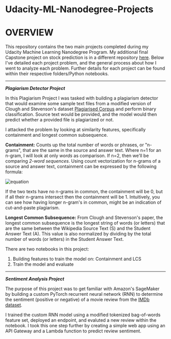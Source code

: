 # Udacity-ML-Nanodegree-Projects

# OVERVIEW
This repository contains the two main projects completed during my Udacity Machine Learning Nanodegree Program. My additional final Capstone project on stock prediction is in a different repository [here](https://github.com/jfarrell8/Udacity-Machine-Learning-Capstone). Below I've detailed each project problem, and the general process about how I went to analyze each problem. Further details for each project can be found within their respective folders/Python notebooks.
________________________________________________________________________________
***Plagiarism Detector Project***

In this Plagiarism Project I was tasked with building a plagiarism detector that would examine some sample text files from a modified version of Clough and Stevenson's dataset [Plagiarised Corpus](https://ir.shef.ac.uk/cloughie/resources/plagiarism_corpus.html) and perform binary classification. Source text would be provided, and the model would then predict whether a provided file is plagiarized or not.

I attacked the problem by looking at similarity features, specifically containment and longest common subsequence.

**Containment:** 
Counts up the total number of words or phrases, or "n-grams", that are the same in the source and answer text. Where n=1 for an n-gram, I will look at only *words* as comparison. If n=2, then we'll be comparing *2-word sequences*. Using count vectorization for n-grams of a source and answer text, containment can be expressed by the following formula:

![equation](https://latex.codecogs.com/gif.latex?\frac{\sum{count(\text{ngram}_{A})&space;\cap&space;count(\text{ngram}_{S})}}{\sum{count(\text{ngram}_{A})}})

If the two texts have no n-grams in common, the containment will be 0, but if all their n-grams intersect then the containment will be 1. Intuitively, you can see how having longer n-gram's in common, might be an indication of cut-and-paste plagiarism.

**Longest Common Subsequence:**
From Clough and Stevenson's paper, the longest common subsequence is the longest string of words (or letters) that are the same between the Wikipedia Source Text (S) and the Student Answer Text (A). This value is also normalized by dividing by the total number of words (or letters) in the Student Answer Text.

There are two notebooks in this project:
1. Building features to train the model on: Containment and LCS
2. Train the model and evaluate

______________________________________________________________________________________

***Sentiment Analysis Project***

The purpose of this project was to get familiar with Amazon's SageMaker by building a custom PyTorch recurrent neural network (RNN) to determine the sentiment (positive or negative) of a movie review from the [IMDb dataset](https://ai.stanford.edu/~amaas/data/sentiment/).

I trained the custom RNN model using a modified tokenized bag-of-words feature set, deployed an endpoint, and evaluted a new review within the notebook. I took this one step further by creating a simple web app using an API Gateway and a Lambda function to predict review sentiment.
